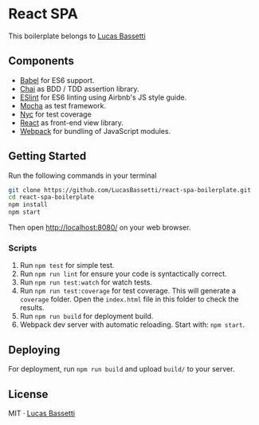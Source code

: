 # React SPA

This boilerplate belongs to [Lucas Bassetti](http://lucasbassetti.com.br)

## Components

- [Babel](https://babeljs.io) for ES6 support.
- [Chai](http://chaijs.com/) as BDD / TDD assertion library.
- [ESlint](http://eslint.org) for ES6 linting using Airbnb's JS style guide.
- [Mocha](https://mochajs.org/) as test framework.
- [Nyc](https://github.com/istanbuljs/nyc) for test coverage
- [React](https://facebook.github.io/react/) as front-end view library.
- [Webpack](https://webpack.github.io) for bundling of JavaScript modules.

## Getting Started

Run the following commands in your terminal

```bash
git clone https://github.com/LucasBassetti/react-spa-boilerplate.git
cd react-spa-boilerplate
npm install
npm start
```

Then open [http://localhost:8080/](http://localhost:8080/) on your web browser.

### Scripts

1. Run `npm test` for simple test.
2. Run `npm run lint` for ensure your code is syntactically correct.
3. Run `npm run test:watch` for watch tests.
4. Run `npm run test:coverage` for test coverage. This will generate a `coverage` folder. Open the `index.html` file in this folder to check the results.
5. Run `npm run build` for deployment build.
6. Webpack dev server with automatic reloading. Start with: `npm start`.

## Deploying

For deployment, run `npm run build` and upload `build/` to your server.

## License

MIT · [Lucas Bassetti](http://lucasbassetti.com.br)
